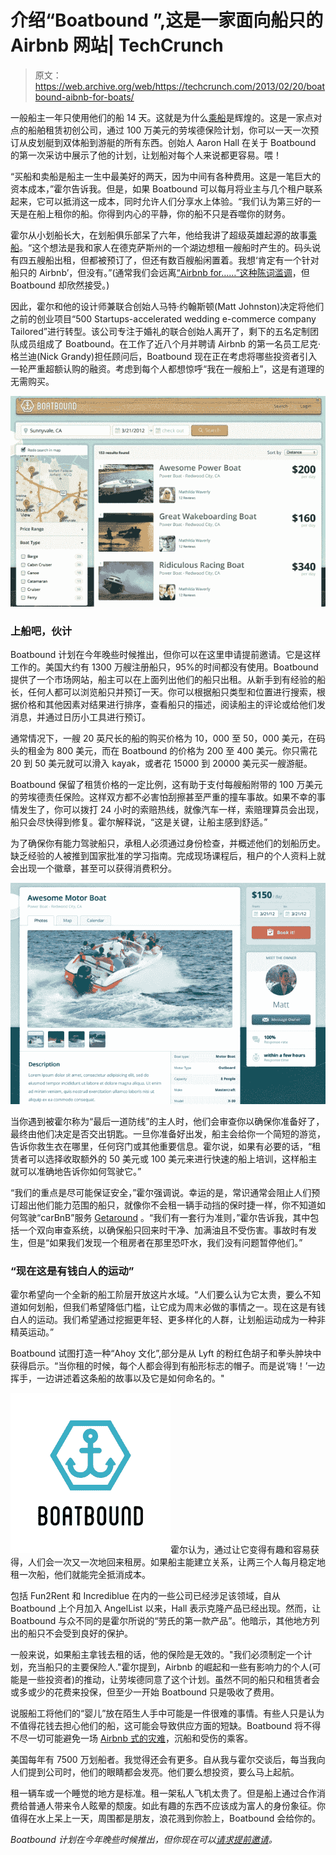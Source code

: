 # 介绍“Boatbound ”,这是一家面向船只的 Airbnb 网站| TechCrunch

> 原文：<https://web.archive.org/web/https://techcrunch.com/2013/02/20/boatbound-aibnb-for-boats/>

一般船主一年只使用他们的船 14 天。这就是为什么[乘船](https://web.archive.org/web/20230314181740/http://www.boatbound.co/)是辉煌的。这是一家点对点的船舶租赁初创公司，通过 100 万美元的劳埃德保险计划，你可以一天一次预订从皮划艇到双体船到游艇的所有东西。创始人 Aaron Hall 在关于 Boatbound 的第一次采访中展示了他的计划，让划船对每个人来说都更容易。喂！

“买船和卖船是船主一生中最美好的两天，因为中间有各种费用。这是一笔巨大的资本成本，”霍尔告诉我。但是，如果 Boatbound 可以每月将业主与几个租户联系起来，它可以抵消这一成本，同时允许人们分享水上体验。“我们认为第三好的一天是在船上租你的船。你得到内心的平静，你的船不只是吞噬你的财务。

霍尔从小划船长大，在划船俱乐部呆了六年，他给我讲了超级英雄起源的故事[乘船](https://web.archive.org/web/20230314181740/http://www.boatbound.co/)。“这个想法是我和家人在德克萨斯州的一个湖边想租一艘船时产生的。码头说有四五艘船出租，但都被预订了，但还有数百艘船闲置着。我想‘肯定有一个针对船只的 Airbnb’，但没有。”(通常我们会远离[“Airbnb for……”这种陈词滥调](https://web.archive.org/web/20230314181740/https://techcrunch.com/2011/06/05/will-airbnb-ever-be-the-airbnb-for-x/)，但 Boatbound 却欣然接受。)

因此，霍尔和他的设计师兼联合创始人马特·约翰斯顿(Matt Johnston)决定将他们之前的创业项目“500 Startups-accelerated wedding e-commerce company Tailored”进行转型。该公司专注于婚礼的联合创始人离开了，剩下的五名定制团队成员组成了 Boatbound。在工作了近八个月并聘请 Airbnb 的第一名员工尼克·格兰迪(Nick Grandy)担任顾问后，Boatbound 现在正在考虑将哪些投资者引入一轮严重超额认购的融资。考虑到每个人都想惊呼“我在一艘船上”，这是有道理的无需购买。

![Boatbound Search](img/a0ba3a503cbd9c622f33aa090c1a154f.png)

### 上船吧，伙计

Boatbound 计划在今年晚些时候推出，但你可以在这里申请提前邀请。它是这样工作的。美国大约有 1300 万艘注册船只，95%的时间都没有使用。Boatbound 提供了一个市场网站，船主可以在上面列出他们的船只出租。从新手到有经验的船长，任何人都可以浏览船只并预订一天。你可以根据船只类型和位置进行搜索，根据价格和其他因素对结果进行排序，查看船只的描述，阅读船主的评论或给他们发消息，并通过日历小工具进行预订。

通常情况下，一艘 20 英尺长的船的购买价格为 10，000 至 50，000 美元，在码头的租金为 800 美元，而在 Boatbound 的价格为 200 至 400 美元。你只需花 20 到 50 美元就可以滑入 kayak，或者花 15000 到 20000 美元买一艘游艇。

Boatbound 保留了租赁价格的一定比例，这有助于支付每艘船附带的 100 万美元的劳埃德责任保险。这样双方都不必害怕刮擦甚至严重的撞车事故。如果不幸的事情发生了，你可以拨打 24 小时的索赔热线，就像汽车一样，索赔理算员会出现，船只会尽快得到修复。霍尔解释说，“这是关键，让船主感到舒适。”

为了确保你有能力驾驶船只，承租人必须通过身份检查，并概述他们的划船历史。缺乏经验的人被推到国家批准的学习指南。完成现场课程后，租户的个人资料上就会出现一个徽章，甚至可以获得消费积分。

![Boatbound Boat Description](img/a88226dfb3fa7959d0a0e5cc23b38de3.png)

当你遇到被霍尔称为“最后一道防线”的主人时，他们会审查你以确保你准备好了，最终由他们决定是否交出钥匙。一旦你准备好出发，船主会给你一个简短的游览，告诉你救生衣在哪里，任何窍门或其他重要信息。霍尔说，如果有必要的话，“租赁者可以选择收取额外的 50 美元或 100 美元来进行快速的船上培训，这样船主就可以准确地告诉你如何驾驶它。”

“我们的重点是尽可能保证安全，”霍尔强调说。幸运的是，常识通常会阻止人们预订超出他们能力范围的船只，就像你不会租一辆手动挡的保时捷一样，你不知道如何驾驶“carBnB”服务 [Getaround](https://web.archive.org/web/20230314181740/http://www.getaround.com/) 。“我们有一套行为准则，”霍尔告诉我，其中包括一个双向审查系统，以确保船只回来时干净、加满油且不受伤害。事故时有发生，但是“如果我们发现一个租房者在那里恐吓水，我们没有问题暂停他们。”

### “现在这是有钱白人的运动”

霍尔希望向一个全新的船工阶层开放这片水域。“人们要么认为它太贵，要么不知道如何划船，但我们希望降低门槛，让它成为周末必做的事情之一。现在这是有钱白人的运动。我们希望通过挖掘更年轻、更多样化的人群，让划船运动成为一种非精英运动。”

Boatbound 试图打造一种“Ahoy 文化”,部分是从 Lyft 的粉红色胡子和拳头肿块中获得启示。“当你租的时候，每个人都会得到有船形标志的帽子。而是说‘嗨！’一边挥手，一边讲述着这条船的故事以及它是如何命名的。"

![Boatbound Simple Logo](img/4f2df5b3b87a2b1061fc0e4441999788.png)霍尔认为，通过让它变得有趣和容易获得，人们会一次又一次地回来租房。如果船主能建立关系，让两三个人每月稳定地租一次船，他们就能完全抵消成本。

包括 Fun2Rent 和 Incrediblue 在内的一些公司已经涉足该领域，自从 Boatbound 上个月加入 AngelList 以来，Hall 表示克隆产品已经出现。然而，让 Boatbound 与众不同的是霍尔所说的“劳氏的第一款产品”。他暗示，其他地方列出的船只不会受到良好的保护。

一般来说，如果船主拿钱去租的话，他的保险是无效的。"我们必须制定一个计划，充当船只的主要保险人."霍尔提到，Airbnb 的崛起和一些有影响力的个人(可能是一些投资者)的推动，让劳埃德同意了这个计划。虽然不同的船只和租赁者会或多或少的花费来投保，但至少一开始 Boatbound 只是吸收了费用。

说服船工将他们的“婴儿”放在陌生人手中可能是一件很难的事情。有些人只是认为不值得花钱去担心他们的船，这可能会导致供应方面的短缺。Boatbound 将不得不尽一切可能避免一场 [Airbnb 式的灾难](https://web.archive.org/web/20230314181740/https://techcrunch.com/2011/07/27/the-moment-of-truth-for-airbnb-as-users-home-is-utterly-trashed/)，沉船和受伤的乘客。

美国每年有 7500 万划船者。我觉得还会有更多。自从我与霍尔交谈后，每当我向人们提到公司时，他们的眼睛都会发亮。他们要么想投资，要么马上起航。

租一辆车或一个睡觉的地方是标准。租一架私人飞机太贵了。但是船上通过合作消费给普通人带来令人眩晕的颓废。如此有趣的东西不应该成为富人的身份象征。你值得在水上呆上一天，周围都是朋友，浪花溅到你脸上，Boatbound 会给你的。

*Boatbound 计划在今年晚些时候推出，但你现在可以[请求提前邀请](https://web.archive.org/web/20230314181740/http://www.boatbound.co/)。*